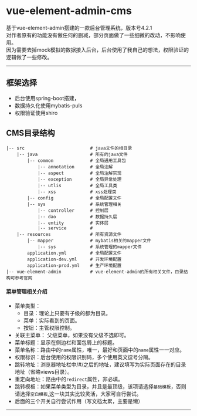 # vue-element-admin-cms
基于vue-element-admin搭建的一款后台管理系统，版本号4.2.1   
对作者原有的功能没有做任何的删减，部分页面做了一些细微的改动，不影响使用。   
因为需要去掉mock模拟的数据接入后台，后台使用了我自己的想法，权限验证的逻辑做了一些修改。   
***

## 框架选择
* 后台使用spring-boot搭建，
* 数据持久化使用mybatis-puls
* 权限验证使用shiro

## CMS目录结构
```
|-- src                         # java文件的根目录
    |-- java                    # 所有的java文件
        |-- common              # 全局通用工具包
            |-- annotation      # 全局注解
            |-- aspect          # 全局注解实现
            |-- exception       # 全局异常处理
            |-- utlis           # 全局工具类
            |-- xss             # xss处理类
        |-- config              # 全局配置文件
        |-- sys                 # 系统管理相关
            |-- controller      # 控制层
            |-- dao             # 数据持久层
            |-- entity          # 实体层
            |-- service         # 
    |-- resources               # 所有资源文件
        |-- mapper              # mybatis相关的mapper文件
            |-- sys             # 系统管理的mapper文件
        application.yml         # 全局配置文件
        application-dev.yml     # 开发环境配置
        application-prod.yml    # 生产环境配置
|-- vue-element-admin           # vue-element-admin的所有相关文件，目录结构可参考官网
```

#### 菜单管理相关介绍  
- 菜单类型：  
  - 目录：理论上只要有子级的都为目录。  
  -  菜单：实际看到的页面。  
  -  按钮：主管权限控制。  
- 关联主菜单： 父级菜单，如果没有父级不选即可。
- 菜单标题：显示在侧边栏和面包屑上的标题。
- 菜单名称：路由中的`name`属性，唯一，最好和页面中的`name`属性一一对应。
- 权限标识：后台使用的权限识别码，多个使用英文逗号分隔。
- 跳转地址：浏览器地址栏中/#/之后的地址，建议填写为实际页面存在的目录地址（省略views目录）。
- 重定向地址：路由中的`redirect`属性，非必填。
- 跳转模板：如果菜单类型为目录，并且是最顶级，该项请选择`基础模板`，否则请选择`空白模板`,这一块其实比较灵活，大家可自行尝试。
- 后面的三个开关自行尝试作用（写文档太累，主要是懒）
***
